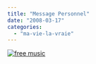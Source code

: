 ```yaml
---
title: "Message Personnel"
date: "2008-03-17"
categories: 
  - "ma-vie-la-vraie"
---
```


  

[![free music](images/footer.jpg "free music")](http://www.deezer.com/)

